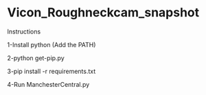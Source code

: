 # Vicon_Roughneckcam_snapshot



Instructions

1-Install python (Add the PATH)

2-python get-pip.py

3-pip install -r requirements.txt

4-Run ManchesterCentral.py 
